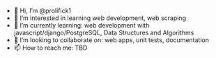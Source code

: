 - 👋 Hi, I’m @prolifick1
- 👀 I’m interested in learning web development, web scraping
- 🌱 I’m currently learning: web development with javascript/django/PostgreSQL, Data Structures and Algorithms
- 💞️ I’m looking to collaborate on: web apps, unit tests, documentation
- 📫 How to reach me: TBD

<!---
prolifick1/prolifick1 is a ✨ special ✨ repository because its `README.md` (this file) appears on your GitHub profile.
You can click the Preview link to take a look at your changes.
--->
